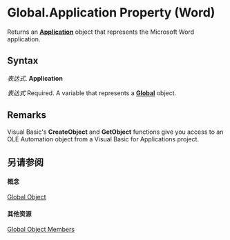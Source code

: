 
# Global.Application Property (Word)

Returns an  **[Application](d1cf6f8f-4e88-bf01-93b4-90a83f79cb44.md)** object that represents the Microsoft Word application.


## Syntax

 _表达式_. **Application**

 _表达式_ Required. A variable that represents a **[Global](b91e7459-08d5-ea8c-42e0-f7b9bfd1a72c.md)** object.


## Remarks

Visual Basic's  **CreateObject** and **GetObject** functions give you access to an OLE Automation object from a Visual Basic for Applications project.


## 另请参阅


#### 概念


[Global Object](b91e7459-08d5-ea8c-42e0-f7b9bfd1a72c.md)
#### 其他资源


[Global Object Members](http://msdn.microsoft.com/library/35050f7b-bc46-4795-ec17-f68e263c8af0%28Office.15%29.aspx)